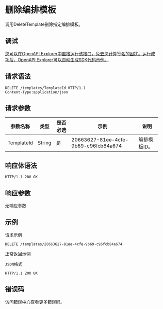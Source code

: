 # 删除编排模板

调用DeleteTemplate删除指定编排模板。

## 调试

[您可以在OpenAPI Explorer中直接运行该接口，免去您计算签名的困扰。运行成功后，OpenAPI Explorer可以自动生成SDK代码示例。](https://api.aliyun.com/#product=CS&api=DeleteTemplate&type=ROA&version=2015-12-15)

## 请求语法

```
DELETE /templates/TemplateId HTTP/1.1
Content-Type:application/json
```

## 请求参数

|参数名称|类型|是否必选|示例|说明|
|----|--|----|--|--|
|TemplateId|String|是|20663627-81ee-4cfe-9b69-c96fcb84a674|编排模板ID。 |

## 响应体语法

```
HTTP/1.1 200 OK
```

## 响应参数

无响应参数

## 示例

请求示例

```
DELETE /templates/20663627-81ee-4cfe-9b69-c96fcb84a674
```

正常返回示例

`JSON`格式

```
HTTP/1.1 200 OK
```

## 错误码

访问[错误中心](https://error-center.alibabacloud.com/status/product/CS)查看更多错误码。

